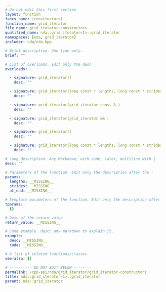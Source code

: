 ```yaml
---
# Do not edit this first section
layout: function
fancy_name: (constructors)
function_name: grid_iterator
file_name: grid_iterator-constructors
qualified_name: nda::grid_iterator<1>::grid_iterator
namespaces: [nda, grid_iterator]
includer: nda/nda.hpp

# Brief description. One line only.
brief: ""

# List of overloads. Edit only the desc
overloads:

  - signature: grid_iterator()
    desc: ""

  - signature: grid_iterator(long const * lengths, long const * strides, bool at_end)
    desc: ""

  - signature: grid_iterator(grid_iterator const & )
    desc: ""

  - signature: grid_iterator(grid_iterator && )
    desc: ""

  - signature: grid_iterator()
    desc: ""

  - signature: grid_iterator(long const * lengths, long const * strides, bool at_end)
    desc: ""

# Long description. Any Markdown, with code, latex, multiline with |
desc: ""

# Parameters of the function. Edit only the description after the :
params:
  lengths: __MISSING__
  strides: __MISSING__
  at_end: __MISSING__

# Template parameters of the function. Edit only the description after the :
tparams:
  {}

# Desc of the return value
return_value: __MISSING__

# Code example. desc: any markdown to explain it.
example:
  desc: __MISSING__
  code: __MISSING__

# A list of related functions/classes
see-also: []

# ---------- DO NOT EDIT BELOW --------
permalink: /cpp-api/nda/grid_iterator/grid_iterator-constructors
title: nda::grid_iterator<1>::grid_iterator
parent: nda::grid_iterator
...
```



